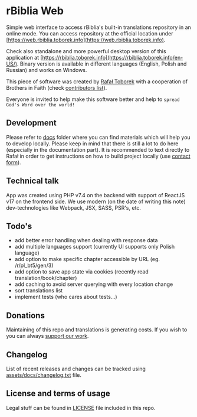 rBiblia Web
===========

Simple web interface to access rBiblia's built-in translations repository in an online mode. You can access repository at the official location under [https://web.rbiblia.toborek.info](https://web.rbiblia.toborek.info).

Check also standalone and more powerful desktop version of this application at [https://rbiblia.toborek.info](https://rbiblia.toborek.info/en-US/). Binary version is available in different languages (English, Polish and Russian) and works on Windows.

This piece of software was created by [Rafał Toborek](https://github.com/clash82) with a cooperation of Brothers in Faith (check [contributors list](https://github.com/rBiblia/rbiblia-web/graphs/contributors)).

Everyone is invited to help make this software better and help to `spread God's Word over the world!` 

Development
-----------
Please refer to [docs](https://github.com/rBiblia/rbiblia-web/tree/master/docs) folder where you can find materials which will help you to develop locally. Please keep in mind that there is still a lot to do here (especially in the documentation part). It is recommended to text directly to Rafał in order to get instructions on how to build project locally (use [contact form](https://kontakt.toborek.info)).

Technical talk
--------------
App was created using PHP v7.4 on the backend with support of ReactJS v17 on the frontend side. We use modern (on the date of writing this note) dev-technologies like Webpack, JSX, SASS, PSR's, etc.

Todo's
------
- add better error handling when dealing with response data
- add multiple languages support (currently UI supports only Polish language)
- add option to make specific chapter accessible by URL (eg. /r/pl_bt5/gen/3)
- add option to save app state via cookies (recently read translation/book/chapter)
- add caching to avoid server querying with every location change
- sort translations list
- implement tests (who cares about tests...)

Donations
---------
Maintaining of this repo and translations is generating costs. If you wish to you can always [support our work](https://rbiblia.toborek.info/donation/).

Changelog
---------
List of recent releases and changes can be tracked using [assets/docs/changelog.txt](https://github.com/rBiblia/rbiblia-web/blob/master/assets/docs/changelog.txt) file.

License and terms of usage
--------------------------
Legal stuff can be found in [LICENSE](https://github.com/rBiblia/rbiblia-web/blob/master/LICENSE) file included in this repo.
